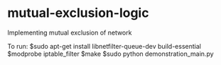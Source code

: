 mutual-exclusion-logic
======================

Implementing mutual exclusion of network 

To run:
$sudo apt-get install libnetfilter-queue-dev build-essential
$modprobe iptable_filter
$make
$sudo python demonstration_main.py



